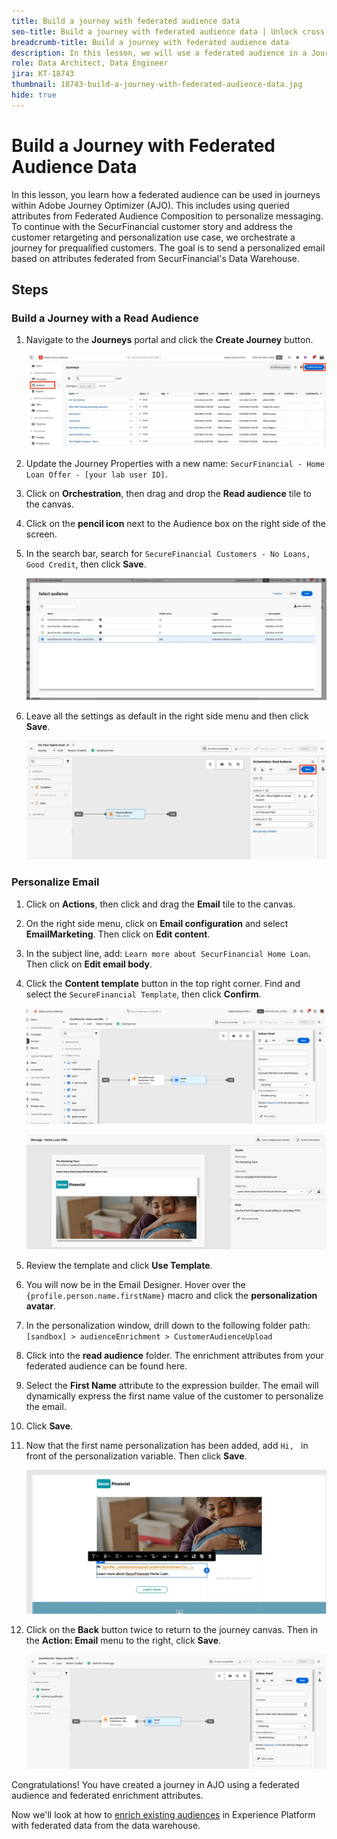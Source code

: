 ```yaml
---
title: Build a journey with federated audience data
seo-title: Build a journey with federated audience data | Unlock cross-channel insights with Federated Audience Composition
breadcrumb-title: Build a journey with federated audience data
description: In this lesson, we will use a federated audience in a Journey Optimizer journey.
role: Data Architect, Data Engineer
jira: KT-18743
thumbnail: 18743-build-a-journey-with-federated-audience-data.jpg
hide: true
---
```


# Build a Journey with Federated Audience Data

In this lesson, you learn how a federated audience can be used in journeys within Adobe Journey Optimizer (AJO). This includes using queried attributes from Federated Audience Composition to personalize messaging. To continue with the SecurFinancial customer story and address the customer retargeting and personalization use case, we orchestrate a journey for prequalified customers. The goal is to send a personalized email based on attributes federated from SecurFinancial's Data Warehouse.

## Steps

### Build a Journey with a Read Audience

1. Navigate to the **Journeys** portal and click the **Create Journey** button.

    ![create-a-journey](assets/create-journey.png)

2. Update the Journey Properties with a new name: `SecurFinancial - Home Loan Offer - [your lab user ID]`.

3. Click on **Orchestration**, then drag and drop the **Read audience** tile to the canvas.

4. Click on the **pencil icon** next to the Audience box on the right side of the screen.

5. In the search bar, search for `SecureFinancial Customers - No Loans, Good Credit`, then click **Save**.

    ![create-a-journey](assets/select-audience.png)

6. Leave all the settings as default in the right side menu and then click **Save**.

    ![save-audience-settings](assets/save-audience-settings.png)

### Personalize Email

1. Click on **Actions**, then click and drag the **Email** tile to the canvas.

2. On the right side menu, click on **Email configuration** and select **EmailMarketing**. Then click on **Edit content**.

3. In the subject line, add: `Learn more about SecurFinancial Home Loan`. Then click on **Edit email body**.

4. Click the **Content template** button in the top right corner. Find and select the `SecureFinancial Template`, then click **Confirm**.

    ![journey-email-config](assets/journey-email-config.png)

    ![journey-email-confirm](assets/journey-email-confirm.png)

5. Review the template and click **Use Template**.

6. You will now be in the Email Designer. Hover over the `{profile.person.name.firstName}` macro and click the **personalization avatar**.

7. In the personalization window, drill down to the following folder path: `[sandbox] > audienceEnrichment > CustomerAudienceUpload`

8. Click into the **read audience** folder. The enrichment attributes from your federated audience can be found here.

9. Select the **First Name** attribute to the expression builder. The email will dynamically express the first name value of the customer to personalize the email.

10. Click **Save**.

11. Now that the first name personalization has been added, add `Hi, ` in front of the personalization variable. Then click **Save**.

    ![journey-email-save](assets/journey-email-save.png)

12. Click on the **Back** button twice to return to the journey canvas. Then in the **Action: Email** menu to the right, click **Save**.

    ![save-final-journey](assets/save-final-journey.png)    

Congratulations! You have created a journey in AJO using a federated audience and federated enrichment attributes. 

Now we'll look at how to [enrich existing audiences](audience-enrichment-demo.md) in Experience Platform with federated data from the data warehouse.
